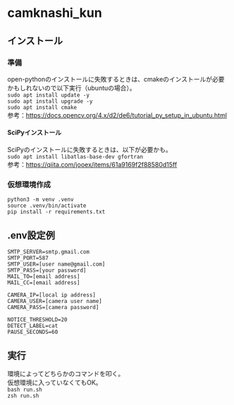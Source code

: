 # camknashi_kun

## インストール
### 準備
open-pythonのインストールに失敗するときは、cmakeのインストールが必要かもしれないので以下実行（ubuntuの場合）。  
`sudo apt install update -y`  
`sudo apt install upgrade -y`  
`sudo apt install cmake`  
参考：https://docs.opencv.org/4.x/d2/de6/tutorial_py_setup_in_ubuntu.html  

#### SciPyインストール
SciPyのインストールに失敗するときは、以下が必要かも。  
`sudo apt install libatlas-base-dev gfortran`  
参考：https://qiita.com/jooex/items/61a9169f2f88580d15ff

### 仮想環境作成
`python3 -m venv .venv`  
`source .venv/bin/activate`  
`pip install -r requirements.txt`  

## .env設定例
```
SMTP_SERVER=smtp.gmail.com
SMTP_PORT=587
SMTP_USER=[user name@gmail.com]
SMTP_PASS=[your password]
MAIL_TO=[email address]
MAIL_CC=[email address]

CAMERA_IP=[local ip address]
CAMERA_USER=[camera user name]
CAMERA_PASS=[camera password]

NOTICE_THRESHOLD=20
DETECT_LABEL=cat
PAUSE_SECONDS=60
```

## 実行
環境によってどちらかのコマンドを叩く。  
仮想環境に入っていなくてもOK。  
`bash run.sh`  
`zsh run.sh`
